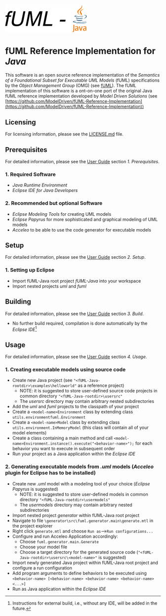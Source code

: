 <img src="logo.png" width="264"/>

# fUML Reference Implementation for *Java*
This software is an open source reference implementation of the *Semantics of a Foundational Subset for Executable UML Models* (fUML)  specifications by the *Object Management Group* (OMG) (see [fUML](https://www.omg.org/spec/FUML/1.5/About-FUML)). The fUML implementation of this software is a ont-on-one port of the original Java fUML reference implementation developed by
*Model Driven Solutions* (see [https://github.com/ModelDriven/fUML-Reference-Implementation](https://github.com/ModelDriven/fUML-Reference-Implementation))

## Licensing
For licensing information, please see the [LICENSE.md](https://github.com/HammerMaximilian/fUML-Java/blob/master/LICENSE) file.

## Prerequisites
For detailed information, please see the [User Guide](fUML-Java_User_Guide.pdf) section *1. Prerequisites*.
### 1. Required Software
* *Java Runtime Environment*
* *Eclipse IDE for Java Developers*
### 2. Recommended but optional Software
* *Eclipse Modeling Tools* for creating UML models
* *Eclipse Papyrus* for more sophisticated and graphical modeling of UML models
* *Acceleo* to be able to use the code generator for executable models

## Setup
For detailed information, please see the [User Guide](fUML-Java_User_Guide.pdf) section *2. Setup*.
### 1. Setting up Eclipse
* Import fUML-Java root project *fUML-Java* into your workspace
* Import nested projects *uml* and *fuml*

## Building
For detailed information, please see the [User Guide](fUML-Java_User_Guide.pdf) section *3. Build*.
* No further build required, compilation is done automatically by the *Eclipse IDE*[^1]
[^1]: Instructions for external build, i.e., without any IDE, will be added in the future.

## Usage
For detailed information, please see the [User Guide](fUML-Java_User_Guide.pdf) section *4. Usage*.
### 1. Creating executable models using source code
* Create new Java project (see `"<fUML-Java-rootdir>\examples\helloworld"` as a reference project)
  * NOTE: it is suggested to store user-defined source code projects in common directory `"<fUML-Java-rootdir>\usersrc"`
  * The *usersrc* directory may contain arbitrary nested subdirectories
* Add the *uml* and *fuml* projects to the classpath of your project
* Create a `<model-name>Environment` class by extending class `utils.environmentfuml.Environment`
* Create a `<model-name>Model` class by extending class `utils.environment.InMemoryModel` (this class will contain all of your model elements)
* Create a class containing a main method and call `<model-name>Environment.instance().execute("<behavior-name>");` for each behavior you want to execute in subsequent order
* Run your project as a Java application within the *Eclipse IDE*
### 2. Generating executable models from *.uml* models (*Acceleo* plugin for Eclipse has to be installed)
* Create new *.uml* model with a modeling tool of your choice (*Eclipse Papyrus* is suggested)
  * NOTE: it is suggested to store user-defined models in common directory `"<fUML-Java-rootdir>\usermodels"`
  * The *usermodels* directory may contain arbitrary nested subdirectories
* Import nested project *generator* within fUML-Java root project
* Navigate to file `\generator\src\fuml.generator.main\generate.mtl` in the project explorer
* Right click `generate.mtl` and choose `Run as`-->`Run configurations...`
* Configure and run Acceleo Application accordingly:
  *  Choose `fuml.generator.main.Generate`
  *  Choose your model file
  *  Choose a target directory for the generated source code (`"<fUML-Java-rootdir>\usersrc\<model-name>"` is suggested)
* Import newly generated Java project within fUML-Java root project and configure a run configuration
* Add program arguments to define behaviors to be executed using `<behavior-name> [<behavior-name> <behavior-name> <behavior-name> <...>]`
 * Run as Java application within the *Eclipse IDE*

